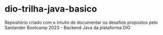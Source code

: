 # dio-trilha-java-basico
Repositório criado com o intuito de documentar os desafios propostos pelo Santander Bootcamp 2023 - Backend Java da plataforma DIO
